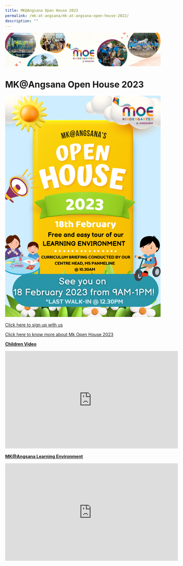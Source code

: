 ```yaml
---
title: MK@Angsana Open House 2023
permalink: /mk-at-angsana/mk-at-angsana-open-house-2022/
description: ""
---
```


![](/images/MK-Angsana.jpg)

MK@Angsana Open House 2023
==========================

![MK Poster](/images/MK%20Poster%202023.png)

[Click here to sign up with us](https://go.gov.sg/mkopenhouse2023pmk)

[Click here to know more about Mk Open House 2023](https://go.gov.sg/mkpmk)

<u><b>Children Video</b></u>

<iframe width="560" height="315" src="https://www.youtube.com/embed/-MU3AReEgbQ" title="YouTube video player" frameborder="0" allow="accelerometer; autoplay; clipboard-write; encrypted-media; gyroscope; picture-in-picture" allowfullscreen></iframe>

<u><b>**MK@Angsana Learning Environment**</b></u>

<iframe width="560" height="315" src="https://www.youtube.com/embed/hTxzSBftLcU" title="YouTube video player" frameborder="0" allow="accelerometer; autoplay; clipboard-write; encrypted-media; gyroscope; picture-in-picture; web-share" allowfullscreen></iframe>